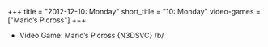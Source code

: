 +++
title = "2012-12-10: Monday"
short_title = "10: Monday"
video-games = ["Mario’s Picross"]
+++


* Video Game: Mario’s Picross {N3DSVC} /b/